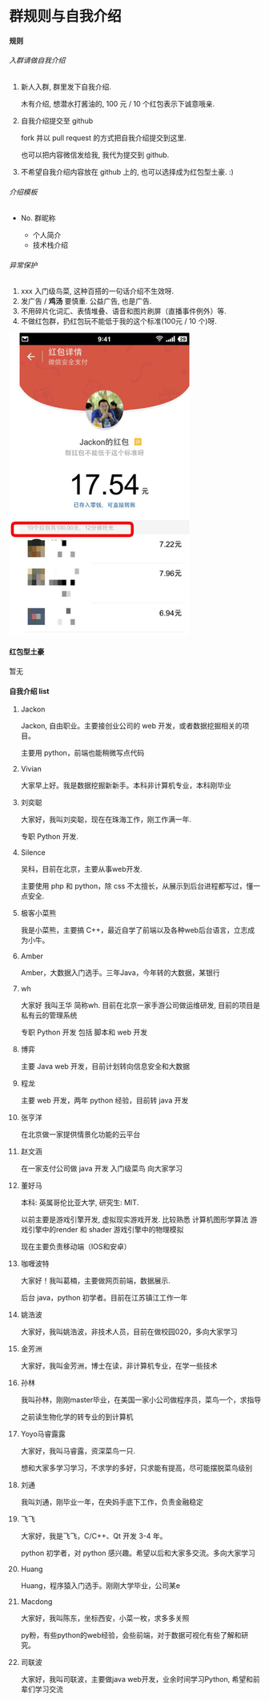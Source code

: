 群规则与自我介绍
================

#### 规则

###### 入群请做自我介绍

1. 新人入群, 群里发下自我介绍.

    木有介绍, 想潜水打酱油的, 100 元 / 10 个红包表示下诚意哦亲.

2. 自我介绍提交至 github

    fork 并以 pull request 的方式把自我介绍提交到这里.

    也可以把内容微信发给我, 我代为提交到 github.

3. 不希望自我介绍内容放在 github 上的, 也可以选择成为红包型土豪.  :)


###### 介绍模板

- No. 群昵称

    - 个人简介
    - 技术栈介绍


###### 异常保护

1. xxx 入门级鸟菜, 这种百搭的一句话介绍不生效呀.
2. 发广告 / __鸡汤__ 要慎重. 公益广告, 也是广告.
3. 不用碎片化词汇、表情堆叠、语音和图片刷屏（直播事件例外）等.
4. 不做红包群，扔红包玩不能低于我的这个标准(100元 / 10 个)呀.

<img width="360px" src="/images/group/baseline_money.jpg" alt="红包最低标准">


#### 红包型土豪


暂无


#### 自我介绍 list

1. Jackon

    Jackon, 自由职业。主要接创业公司的 web 开发，或者数据挖掘相关的项目。

    主要用 python，前端也能稍微写点代码

2. Vivian

    大家早上好。我是数据挖掘新新手。本科非计算机专业，本科刚毕业

3. 刘奕聪

    大家好，我叫刘奕聪，现在在珠海工作，刚工作满一年.

    专职 Python 开发.

4. Silence

    吴科，目前在北京，主要从事web开发.

    主要使用 php 和 python，除 css 不太擅长，从展示到后台进程都写过，懂一点安全.

5. 极客小菜熊

    我是小菜熊，主要搞 C++，最近自学了前端以及各种web后台语言，立志成为小牛。

6. Amber

    Amber，大数据入门选手。三年Java，今年转的大数据，某银行

7. wh

    大家好 我叫王华 简称wh. 目前在北京一家手游公司做运维研发, 目前的项目是私有云的管理系统

    专职 Python 开发  包括 脚本和 web 开发 

8. 博弈

    主要 Java web 开发，目前计划转向信息安全和大数据

9. 程龙

    主要 web 开发，两年 python 经验，目前转 java 开发

10. 张亨洋

    在北京做一家提供情景化功能的️云平台

11. 赵文涵

    在一家支付公司做 java 开发 入门级菜鸟 向大家学习

12. 董好马

    本科: 英属哥伦比亚大学, 研究生: MIT.

    以前主要是游戏引擎开发, 虚拟现实游戏开发.
    比较熟悉 计算机图形学算法 游戏引擎中的render 和 shader 游戏引擎中的物理模拟

    现在主要负责移动端（IOS和安卓）

13. 咖喱波特

    大家好！我叫葛楠，主要做网页前端，数据展示.

    后台 java，python 初学者。目前在江苏镇江工作一年

14. 姚浩波

    大家好，我叫姚浩波，非技术人员，目前在做校园020，多向大家学习

15. 金芳洲 

    大家好，我叫金芳洲，博士在读，非计算机专业，在学一些技术

16. 孙林

    我叫孙林，刚刚master毕业，在美国一家小公司做程序员，菜鸟一个，求指导

    之前读生物化学的转专业的到计算机

17. Yoyo马睿露露

    大家好，我叫马睿露，资深菜鸟一只.

    想和大家多学习学习，不求学的多好，只求能有提高，尽可能摆脱菜鸟级别

18. 刘通

    我叫刘通，刚毕业一年，在央妈手底下工作，负责金融稳定

19. 飞飞

    大家好，我是飞飞，C/C++、Qt 开发 3-4 年。

    python 初学者，对 python 感兴趣。希望以后和大家多交流。多向大家学习

20. Huang

    Huang，程序猿入门选手。刚刚大学毕业，公司某e

21. Macdong

    大家好，我叫陈东，坐标西安，小菜一枚，求多多关照

    py粉，有些python的web经验，会些前端，对于数据可视化有些了解和研究。

22. 司联波

    大家好，我叫司联波，主要做java web开发，业余时间学习Python, 希望和前辈们学习交流
